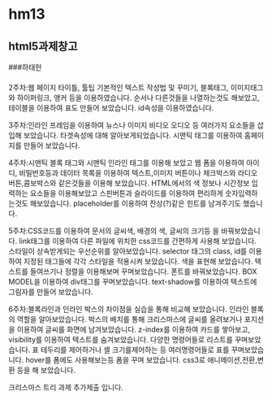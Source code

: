 # hm13 
## html5과제창고
###하태헌
####
2주차:웹 페이지 타이틀, 툴팁 기본적인 텍스트 작성법 및 꾸미기, 블록태그, 이미지태그와 하이퍼링크, 앵커 등을 
이용하였습니다. 순서나 다른것들을 나열하는것도 해보았고, 테이블을 이용하여 표도 만들어 보았습니다.
id속성을 이용하였습니다.

3주차:인라인 프레임을 이용하여 뉴스나 이미지 비디오 오디오 등 여러가지 요소들을 삽입해 보았습니다. 
타겟속성에 대해 알아보게되었습니다.
시맨틱 태그를 이용하여 홈페이지를 만들어 보았습니다.

4주차:시맨틱 블록 태그와 시맨틱 인라인 태그를 이용해 보았고 웹 폼을 이용하여 아이디, 비밀번호등과 데이터 목록을
이용하여 텍스트,이미지 버튼이나 체크박스와 라디오 버튼,콤보박스와 같은것들을 이용해 보았습니다. HTML에서의 
색 정보나 시간정보 입력하는 요소들을 이용해보았고 스핀버튼과 슬라이드를 이용하여 편리하게 숫자입력하는것도
해보았습니다.
placeholder를 이용하여 잔상(?)같은 힌트를 남겨주기도 했습니다.

5주차:CSS코드를 이용하여 문서의 글씨색, 배경의 색, 글씨의 크기등 을 바꿔보았습니다. link태그를 이용하여 다른
파일에 위치한 css코드를 간편하게 사용해 보았습니다. 스타일이 상속받게되는 우선순위를 알아보았습니다. 
selector 태그의 class, id를 이용하여 지정된 태그들에 각각 스타일을 적용시켜 보았습니다. 색을 표현해 보았습니다.
텍스트를 들여쓰기나 정렬을 이용해보며 꾸며보았습니다. 폰트를 바꿔보았습니다.
BOX MODEL을 이용하여 div태그를 꾸며보았습니다. text-shadow를 이용하여 텍스트에 그림자를 만들어 보았습니다.

6주차:블록라인과 인라인 박스의 차이점을 실습을 통해 비교해 보았습니다. 인라인 블록의 역할을 알아보았습니다.
박스의 배치를 통해 크리스마스에 글씨를 올려보거나 포지션을 이용하여 글씨를 화면에 남겨보았습니다.
z-index를 이용하여 카드를 쌓아보고, visibility를 이용하여 텍스트를 숨겨보았습니다.
다양한 명령어들로 리스트를 꾸며보았습니다. 표 테두리를 제어하거나 셀 크기를제어하는 등 
여러명령어들로 표를 꾸며보았습니다.
hover를 폼에도 사용해보는등 폼을 꾸며 보았습니다. css3로 애니메이션,전환,변환 등을 해 보았습니다.

크리스마스 트리 과제 추가제출 입니다.
